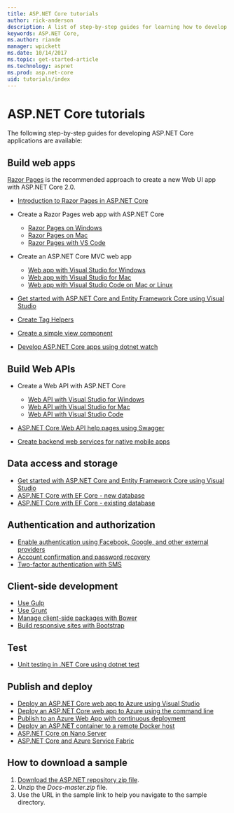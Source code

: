 ```yaml
---
title: ASP.NET Core tutorials
author: rick-anderson
description: A list of step-by-step guides for learning how to develop ASP.NET Core applications.
keywords: ASP.NET Core,
ms.author: riande
manager: wpickett
ms.date: 10/14/2017
ms.topic: get-started-article
ms.technology: aspnet
ms.prod: asp.net-core
uid: tutorials/index
---
```

# ASP.NET Core tutorials

The following step-by-step guides for developing ASP.NET Core applications are available:

## Build web apps

[Razor Pages](xref:mvc/razor-pages/index) is the recommended approach to create a new Web UI app with ASP.NET Core 2.0.

* [Introduction to Razor Pages in ASP.NET Core](xref:mvc/razor-pages/index)
* Create a Razor Pages web app with ASP.NET Core

   * [Razor Pages on Windows](xref:tutorials/razor-pages/index)
   * [Razor Pages on Mac](xref:tutorials/razor-pages-mac/index)
   * [Razor Pages with VS Code](xref:tutorials/razor-pages-vsc/index)  

* Create an ASP.NET Core MVC web app

   * [Web app with Visual Studio for Windows](first-mvc-app/index.md)
   * [Web app with Visual Studio for Mac](first-mvc-app-mac/index.md)
   * [Web app with Visual Studio Code on Mac or Linux](first-mvc-app-xplat/index.md)

* [Get started with ASP.NET Core and Entity Framework Core using Visual Studio](../data/ef-mvc/index.md)
* [Create Tag Helpers](../mvc/views/tag-helpers/authoring.md)
* [Create a simple view component](../mvc/views/view-components.md#walkthrough-creating-a-simple-view-component)
* [Develop ASP.NET Core apps using dotnet watch](dotnet-watch.md)

## Build Web APIs
* Create a Web API with ASP.NET Core

  * [Web API with Visual Studio for Windows](first-web-api.md)
  * [Web API with Visual Studio for Mac](xref:tutorials/first-web-api-mac)
  * [Web API with Visual Studio Code](web-api-vsc.md)
  
* [ASP.NET Core Web API help pages using Swagger](web-api-help-pages-using-swagger.md)
* [Create backend web services for native mobile apps](../mobile/native-mobile-backend.md)

## Data access and storage
* [Get started with ASP.NET Core and Entity Framework Core using Visual Studio](../data/ef-mvc/index.md)
* [ASP.NET Core with EF Core - new database](https://docs.microsoft.com/ef/core/get-started/aspnetcore/new-db)
* [ASP.NET Core with EF Core - existing database](https://docs.microsoft.com/ef/core/get-started/aspnetcore/existing-db)

## Authentication and authorization
* [Enable authentication using Facebook, Google, and other external providers](../security/authentication/social/index.md)
* [Account confirmation and password recovery](../security/authentication/accconfirm.md)
* [Two-factor authentication with SMS](../security/authentication/2fa.md)

## Client-side development
* [Use Gulp](../client-side/using-gulp.md)
* [Use Grunt](../client-side/using-grunt.md)
* [Manage client-side packages with Bower](../client-side/bower.md)
* [Build responsive sites with Bootstrap](../client-side/bootstrap.md)

## Test
* [Unit testing in .NET Core using dotnet test](https://docs.microsoft.com/dotnet/articles/core/testing/unit-testing-with-dotnet-test)

## Publish and deploy
* [Deploy an ASP.NET Core web app to Azure using Visual Studio](publish-to-azure-webapp-using-vs.md)
* [Deploy an ASP.NET Core web app to Azure using the command line](publish-to-azure-webapp-using-cli.md)
* [Publish to an Azure Web App with continuous deployment](xref:host-and-deploy/azure-apps/azure-continuous-deployment)
* [Deploy an ASP.NET container to a remote Docker host](https://docs.microsoft.com/azure/vs-azure-tools-docker-hosting-web-apps-in-docker)
* [ASP.NET Core on Nano Server](nano-server.md)
* [ASP.NET Core and Azure Service Fabric](https://docs.microsoft.com/azure/service-fabric/service-fabric-add-a-web-frontend)

<a name="download"></a> 
## How to download a sample
1. [Download the ASP.NET repository zip file](https://codeload.github.com/aspnet/Docs/zip/master).
1. Unzip the *Docs-master.zip* file.
1. Use the URL in the sample link to help you navigate to the sample directory. 
